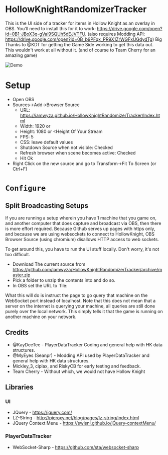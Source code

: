 # HollowKnightRandomizerTracker

This is the UI side of a tracker for items in Hollow Knight as an overlay in OBS.  You'll need to install this for it to work: https://drive.google.com/open?id=0B1-JBoX3q-gVal9SQUh5dEJVTFU. (also requires Modding API: https://drive.google.com/open?id=0B_b9PFqx_PR9X1ZrWGFxUGdydTg) Big Thanks to @KDT for getting the Game Side working to get this data out.  This wouldn't work at all without it.  (and of course to Team Cherry for an amazing game)

![Demo](https://github.com/iamwyza/HollowKnightRandomizerTracker/blob/master/demo.png "Demo")

# Setup

* Open OBS
* Sources->Add->Browser Source
  * URL: https://iamwyza.github.io/HollowKnightRandomizerTracker/Index.html
  * Width: 1920 or <Width Of Your Stream>
  * Height: 1080 or <Height Of Your Stream
  * FPS: 5 
  * CSS: leave default values 
  * Shutdown Source when not visible: Checked
  * Refresh browser when scene becomes active: Checked
  * Hit Ok
 * Right Click on the new source and go to Transform->Fit To Screen (or Ctrl+F)

# `Configure`





## Split Broadcasting Setups

If you are running a setup wherein you have 1 machine that you game on, and another computer that does capture and broadcast via OBS, then there is more effort required.  Because Github serves up pages with https only, and because we are using websockets to connect to HollowKnight, OBS Browser Source (using chromium) disallows HTTP access to web sockets.

To get around this, you have to run the UI stuff locally.  Don't worry, it's not too difficult.

* Download The current source from https://github.com/iamwyza/HollowKnightRandomizerTracker/archive/master.zip
* Pick a folder to unzip the contents into and do so.
* In OBS set the URL to `file:

What this will do is instruct the page to go query that machine on the WebSocket port instead of localhost.  Note that this does not mean that a server on the internet is querying your machine, all queries are still done purely over the local network.  This simply tells it that the game is running on another machine on your network.


## Credits
* @KayDeeTee - PlayerDataTracker Coding and general help with HK data structures.
* @MyEyes (Seanpr) - Modding API used by PlayerDataTracker and general help with HK data structures.
* Mickley_3, ciplax, and RiskyCB for early testing and feedback.
* Team Cherry - Without which, we would not have Hollow Knight

## Libraries
### UI
* JQuery - https://jquery.com/
* LZ-String - http://pieroxy.net/blog/pages/lz-string/index.html
* JQuery Context Menu - https://swisnl.github.io/jQuery-contextMenu/

### PlayerDataTracker
* WebSocket-Sharp - https://github.com/sta/websocket-sharp